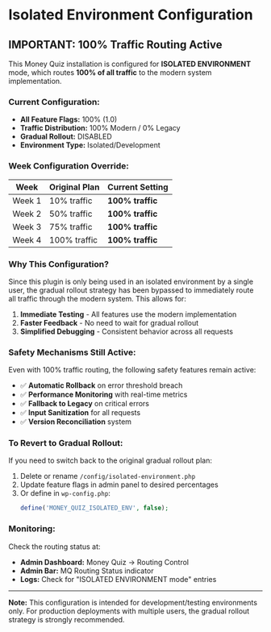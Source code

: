 # Isolated Environment Configuration

## IMPORTANT: 100% Traffic Routing Active

This Money Quiz installation is configured for **ISOLATED ENVIRONMENT** mode, which routes **100% of all traffic** to the modern system implementation.

### Current Configuration:

- **All Feature Flags:** 100% (1.0)
- **Traffic Distribution:** 100% Modern / 0% Legacy
- **Gradual Rollout:** DISABLED
- **Environment Type:** Isolated/Development

### Week Configuration Override:

| Week | Original Plan | Current Setting |
|------|--------------|-----------------|
| Week 1 | 10% traffic | **100% traffic** |
| Week 2 | 50% traffic | **100% traffic** |
| Week 3 | 75% traffic | **100% traffic** |
| Week 4 | 100% traffic | **100% traffic** |

### Why This Configuration?

Since this plugin is only being used in an isolated environment by a single user, the gradual rollout strategy has been bypassed to immediately route all traffic through the modern system. This allows for:

1. **Immediate Testing** - All features use the modern implementation
2. **Faster Feedback** - No need to wait for gradual rollout
3. **Simplified Debugging** - Consistent behavior across all requests

### Safety Mechanisms Still Active:

Even with 100% traffic routing, the following safety features remain active:

- ✅ **Automatic Rollback** on error threshold breach
- ✅ **Performance Monitoring** with real-time metrics
- ✅ **Fallback to Legacy** on critical errors
- ✅ **Input Sanitization** for all requests
- ✅ **Version Reconciliation** system

### To Revert to Gradual Rollout:

If you need to switch back to the original gradual rollout plan:

1. Delete or rename `/config/isolated-environment.php`
2. Update feature flags in admin panel to desired percentages
3. Or define in `wp-config.php`:
   ```php
   define('MONEY_QUIZ_ISOLATED_ENV', false);
   ```

### Monitoring:

Check the routing status at:
- **Admin Dashboard:** Money Quiz → Routing Control
- **Admin Bar:** MQ Routing Status indicator
- **Logs:** Check for "ISOLATED ENVIRONMENT mode" entries

---

**Note:** This configuration is intended for development/testing environments only. For production deployments with multiple users, the gradual rollout strategy is strongly recommended.